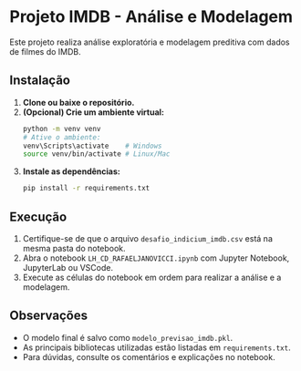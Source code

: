 # Projeto IMDB - Análise e Modelagem

Este projeto realiza análise exploratória e modelagem preditiva com dados de filmes do IMDB.

## Instalação

1. **Clone ou baixe o repositório.**
2. **(Opcional) Crie um ambiente virtual:**
   ```bash
   python -m venv venv
   # Ative o ambiente:
   venv\Scripts\activate    # Windows
   source venv/bin/activate # Linux/Mac
   ```
3. **Instale as dependências:**
   ```bash
   pip install -r requirements.txt
   ```

## Execução

1. Certifique-se de que o arquivo `desafio_indicium_imdb.csv` está na mesma pasta do notebook.
2. Abra o notebook `LH_CD_RAFAELJANOVICCI.ipynb` com Jupyter Notebook, JupyterLab ou VSCode.
3. Execute as células do notebook em ordem para realizar a análise e a modelagem.

## Observações

- O modelo final é salvo como `modelo_previsao_imdb.pkl`.
- As principais bibliotecas utilizadas estão listadas em `requirements.txt`.
- Para dúvidas, consulte os comentários e explicações no notebook.
